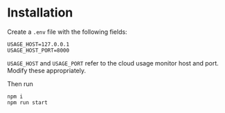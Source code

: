 # Installation
Create a `.env` file with the following fields:

```
USAGE_HOST=127.0.0.1
USAGE_HOST_PORT=8000
```

`USAGE_HOST` and `USAGE_PORT` refer to the cloud usage monitor host and port. Modify these
appropriately.

Then run
```
npm i
npm run start
```